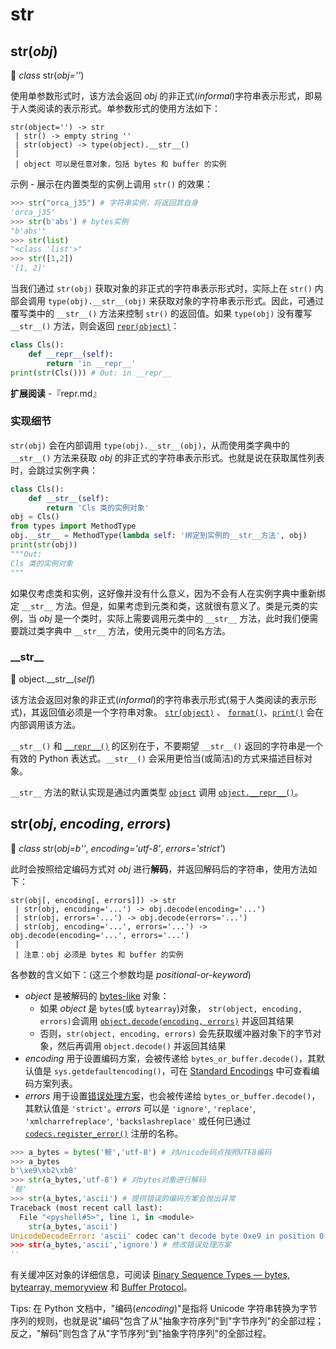 # str

## str(*obj*)

🔨 *class* str(*obj=''*)

使用单参数形式时，该方法会返回 *obj* 的非正式(*informal*)字符串表示形式，即易于人类阅读的表示形式。单参数形式的使用方法如下：

```
str(object='') -> str
 | str() -> empty string ''
 | str(object) -> type(object).__str__()
 |
 | object 可以是任意对象，包括 bytes 和 buffer 的实例
```

示例 - 展示在内置类型的实例上调用 `str()` 的效果：

```python
>>> str("orca_j35") # 字符串实例，将返回其自身
'orca_j35'
>>> str(b'abs') # bytes实例
"b'abs'"
>>> str(list)				  
"<class 'list'>"
>>> str([1,2])					  
'[1, 2]'
```

当我们通过 `str(obj)` 获取对象的非正式的字符串表示形式时，实际上在 `str()` 内部会调用 `type(obj).__str__(obj)` 来获取对象的字符串表示形式。因此，可通过覆写类中的 `__str__()` 方法来控制 `str()` 的返回值。如果 `type(obj)` 没有覆写 `__str__()` 方法，则会返回 [`repr(object)`](https://docs.python.org/3.7/library/functions.html#repr)：

```python
class Cls():
    def __repr__(self):
        return 'in __repr__'
print(str(Cls())) # Out: in __repr__
```

**扩展阅读** -『repr.md』

### 实现细节

`str(obj)` 会在内部调用 `type(obj).__str__(obj)`，从而使用类字典中的 `__str__()` 方法来获取 *obj* 的非正式的字符串表示形式。也就是说在获取属性列表时，会跳过实例字典：

```python
class Cls():
    def __str__(self):
        return 'Cls 类的实例对象'
obj = Cls()
from types import MethodType
obj.__str__ = MethodType(lambda self: '绑定到实例的__str__方法', obj)
print(str(obj))
"""Out:
Cls 类的实例对象
"""
```

如果仅考虑类和实例，这好像并没有什么意义，因为不会有人在实例字典中重新绑定 `__str__` 方法。但是，如果考虑到元类和类，这就很有意义了。类是元类的实例，当 *obj* 是一个类时，实际上需要调用元类中的 `__str__` 方法，此时我们便需要跳过类字典中 `__str__` 方法，使用元类中的同名方法。

### _\_str\_\_

🔨 object.\_\_str\_\_(*self*)

该方法会返回对象的非正式(*informal*)的字符串表示形式(易于人类阅读的表示形式)，其返回值必须是一个字符串对象。 [`str(object)`](https://docs.python.org/3.7/library/stdtypes.html#str) 、 [`format()`](https://docs.python.org/3.7/library/functions.html#format)、[`print()`](https://docs.python.org/3.7/library/functions.html#print) 会在内部调用该方法。 

 `__str__()` 和 [`__repr__()`](https://docs.python.org/3.7/reference/datamodel.html#object.__repr__) 的区别在于，不要期望 `__str__()` 返回的字符串是一个有效的 Python 表达式。`__str__()` 会采用更恰当(或简洁)的方式来描述目标对象。

`__str__` 方法的默认实现是通过内置类型 [`object`](https://docs.python.org/3.7/library/functions.html#object) 调用 [`object.__repr__()`](https://docs.python.org/3.7/reference/datamodel.html#object.__repr__)。

## str(*obj*, *encoding*, *errors*)

🔨 *class* str(*obj=b''*, *encoding='utf-8'*, *errors='strict'*)

此时会按照给定编码方式对 *obj* 进行**解码**，并返回解码后的字符串，使用方法如下：

```
str(obj[, encoding[, errors]]) -> str
 | str(obj, encoding='...') -> obj.decode(encoding='...')
 | str(obj, errors='...') -> obj.decode(errors='...')
 | str(obj, encoding='...', errors='...') -> obj.decode(encoding='...', errors='...')
 | 
 | 注意：obj 必须是 bytes 和 buffer 的实例
```

各参数的含义如下：(这三个参数均是 *positional-or-keyword*)

- *object* 是被解码的 [bytes-like](https://docs.python.org/3.7/glossary.html#term-bytes-like-object) 对象：
  - 如果 *object* 是 `bytes`(或 `bytearray`)对象， `str(object, encoding, errors)`会调用 [`object.decode(encoding, errors)`](https://docs.python.org/3.7/library/stdtypes.html#bytes.decode) 并返回其结果
  - 否则，`str(object, encoding, errors)` 会先获取缓冲器对象下的字节对象，然后再调用 `object.decode()` 并返回其结果
- *encoding* 用于设置编码方案，会被传递给 `bytes_or_buffer.decode()`，其默认值是 `sys.getdefaultencoding()`，可在 [Standard Encodings](https://docs.python.org/3.7/library/codecs.html#standard-encodings) 中可查看编码方案列表。
- *errors* 用于设置[错误处理方案](https://docs.python.org/3.7/library/codecs.html#error-handlers)，也会被传递给 `bytes_or_buffer.decode()`，其默认值是 `'strict'`。*errors* 可以是 `'ignore'`, `'replace'`, `'xmlcharrefreplace'`, `'backslashreplace'` 或任何已通过 [`codecs.register_error()`](https://docs.python.org/3.7/library/codecs.html#codecs.register_error) 注册的名称。

```python
>>> a_bytes = bytes('鲸','utf-8') # 对Unicode码点按照UTF8编码
>>> a_bytes
b'\xe9\xb2\xb8'
>>> str(a_bytes,'utf-8') # 对bytes对象进行解码
'鲸'
>>> str(a_bytes,'ascii') # 提供错误的编码方案会抛出异常
Traceback (most recent call last):
  File "<pyshell#5>", line 1, in <module>
    str(a_bytes,'ascii')
UnicodeDecodeError: 'ascii' codec can't decode byte 0xe9 in position 0: ordinal not in range(128)
>>> str(a_bytes,'ascii','ignore') # 修改错误处理方案
''
```

有关缓冲区对象的详细信息，可阅读 [Binary Sequence Types — bytes, bytearray, memoryview](https://docs.python.org/3.7/library/stdtypes.html#binaryseq) 和 [Buffer Protocol](https://docs.python.org/3.7/c-api/buffer.html#bufferobjects)。

Tips: 在 Python 文档中，"编码(*encoding*)"是指将 Unicode 字符串转换为字节序列的规则，也就是说"编码"包含了从"抽象字符序列"到"字节序列"的全部过程；反之，"解码"则包含了从"字节序列"到"抽象字符序列"的全部过程。
